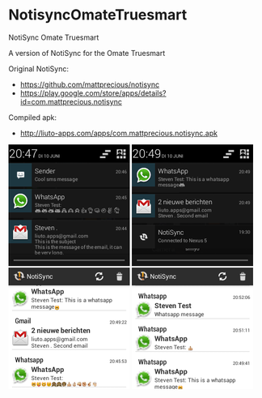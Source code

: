 NotisyncOmateTruesmart
======================

NotiSync Omate Truesmart

A version of NotiSync for the Omate Truesmart

Original NotiSync:

- https://github.com/mattprecious/notisync
- https://play.google.com/store/apps/details?id=com.mattprecious.notisync

Compiled apk:

- http://liuto-apps.com/apps/com.mattprecious.notisync.apk

![alt tag](https://raw.githubusercontent.com/sluit/NotisyncOmateTruesmart/master/screenshots/Screenshot1.png)
![alt tag](https://raw.githubusercontent.com/sluit/NotisyncOmateTruesmart/master/screenshots/Screenshot2.png)
![alt tag](https://raw.githubusercontent.com/sluit/NotisyncOmateTruesmart/master/screenshots/Screenshot3.png)
![alt tag](https://raw.githubusercontent.com/sluit/NotisyncOmateTruesmart/master/screenshots/Screenshot4.png)
